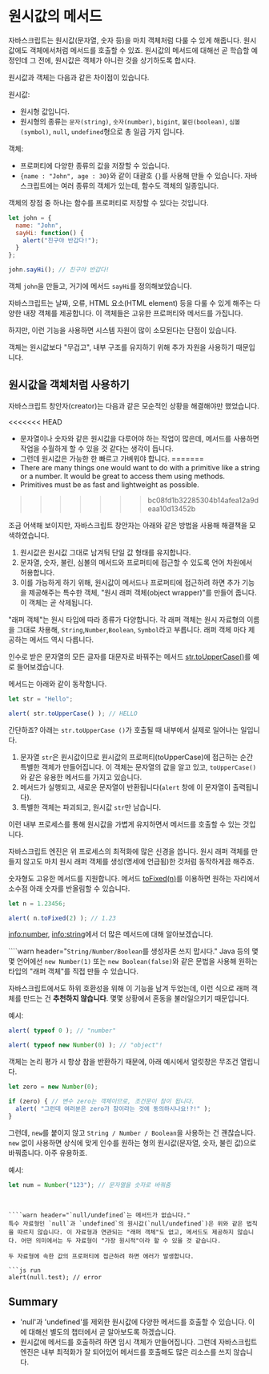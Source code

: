 # 원시값의 메서드

자바스크립트는 원시값(문자열, 숫자 등)을 마치 객체처럼 다룰 수 있게 해줍니다. 원시값에도 객체에서처럼 메서드를 호출할 수 있죠. 원시값의 메서드에 대해선 곧 학습할 예정인데 그 전에, 원시값은 객체가 아니란 것을 상기하도록 합시다.

원시값과 객체는 다음과 같은 차이점이 있습니다.

원시값:

- 원시형 값입니다.
- 원시형의 종류는 `문자(string)`, `숫자(number)`, `bigint`, `불린(boolean)`, `심볼(symbol)`, `null`, `undefined`형으로 총 일곱 가지 입니다.

객체:

- 프로퍼티에 다양한 종류의 값을 저장할 수 있습니다.
- `{name : "John", age : 30}`와 같이 대괄호 `{}`를 사용해 만들 수 있습니다. 자바스크립트에는 여러 종류의 객체가 있는데, 함수도 객체의 일종입니다.

객체의 장점 중 하나는 함수를 프로퍼티로 저장할 수 있다는 것입니다.

```js run
let john = {
  name: "John",
  sayHi: function() {
    alert("친구야 반갑다!");
  }
};

john.sayHi(); // 친구야 반갑다!
```

객체 `john`을 만들고, 거기에 메서드 `sayHi`를 정의해보았습니다.

자바스크립트는 날짜, 오류, HTML 요소(HTML element) 등을 다룰 수 있게 해주는 다양한 내장 객체를 제공합니다. 이 객체들은 고유한 프로퍼티와 메서드를 가집니다.

하지만, 이런 기능을 사용하면 시스템 자원이 많이 소모된다는 단점이 있습니다.

객체는 원시값보다 "무겁고", 내부 구조를 유지하기 위해 추가 자원을 사용하기 때문입니다.

## 원시값을 객체처럼 사용하기

자바스크립트 창안자(creator)는 다음과 같은 모순적인 상황을 해결해야만 했었습니다.

<<<<<<< HEAD
- 문자열이나 숫자와 같은 원시값을 다루어야 하는 작업이 많은데, 메서드를 사용하면 작업을 수월하게 할 수 있을 것 같다는 생각이 듭니다.
- 그런데 원시값은 가능한 한 빠르고 가벼워야 합니다.
=======
- There are many things one would want to do with a primitive like a string or a number. It would be great to access them using methods.
- Primitives must be as fast and lightweight as possible.
>>>>>>> bc08fd1b32285304b14afea12a9deaa10d13452b

조금 어색해 보이지만, 자바스크립트 창안자는 아래와 같은 방법을 사용해 해결책을 모색하였습니다.

1. 원시값은 원시값 그대로 남겨둬 단일 값 형태를 유지합니다.
2. 문자열, 숫자, 불린, 심볼의 메서드와 프로퍼티에 접근할 수 있도록 언어 차원에서 허용합니다.
3. 이를 가능하게 하기 위해, 원시값이 메서드나 프로퍼티에 접근하려 하면 추가 기능을 제공해주는 특수한 객체, "원시 래퍼 객체(object wrapper)"를 만들어 줍니다. 이 객체는 곧 삭제됩니다.

"래퍼 객체"는 원시 타입에 따라 종류가 다양합니다. 각 래퍼 객체는 원시 자료형의 이름을 그대로 차용해, `String`,`Number`,`Boolean`, `Symbol`라고 부릅니다. 래퍼 객체 마다 제공하는 메서드 역시 다릅니다.

인수로 받은 문자열의 모든 글자를 대문자로 바꿔주는 메서드 [str.toUpperCase()](https://developer.mozilla.org/en/docs/Web/JavaScript/Reference/Global_Objects/String/toUpperCase)를 예로 들어보겠습니다.

메서드는 아래와 같이 동작합니다.

```js run
let str = "Hello";

alert( str.toUpperCase() ); // HELLO
```

간단하죠? 아래는 `str.toUpperCase ()`가 호출될 때 내부에서 실제로 일어나는 일입니다.

1. 문자열 `str`은 원시값이므로 원시값의 프로퍼티(toUpperCase)에 접근하는 순간 특별한 객체가 만들어집니다. 이 객체는 문자열의 값을 알고 있고, `toUpperCase()`와 같은 유용한 메서드를 가지고 있습니다.
2. 메서드가 실행되고, 새로운 문자열이 반환됩니다(`alert` 창에 이 문자열이 출력됩니다).
3. 특별한 객체는 파괴되고, 원시값 `str`만 남습니다.

이런 내부 프로세스를 통해 원시값을 가볍게 유지하면서 메서드를 호출할 수 있는 것입니다.

자바스크립트 엔진은 위 프로세스의 최적화에 많은 신경을 씁니다. 원시 래퍼 객체를 만들지 않고도 마치 원시 래퍼 객체를 생성(명세에 언급됨)한 것처럼 동작하게끔 해주죠. 

숫자형도 고유한 메서드를 지원합니다. 메서드 [toFixed(n)](https://developer.mozilla.org/en-US/docs/Web/JavaScript/Reference/Global_Objects/Number/toFixed)를 이용하면 원하는 자리에서 소수점 아래 숫자를 반올림할 수 있습니다. 

```js run
let n = 1.23456;

alert( n.toFixed(2) ); // 1.23
```

<info:number>, <info:string>에서 더 많은 메서드에 대해 알아보겠습니다.


````warn header="`String/Number/Boolean`를 생성자론 쓰지 맙시다."
Java 등의 몇몇 언어에선 `new Number(1)` 또는 `new Boolean(false)`와 같은 문법을 사용해 원하는 타입의 "래퍼 객체"를 직접 만들 수 있습니다. 

자바스크립트에서도 하위 호환성을 위해 이 기능을 남겨 두었는데, 이런 식으로 래퍼 객체를 만드는 건 **추천하지 않습니다**. 몇몇 상황에서 혼동을 불러일으키기 때문입니다.

예시:

```js run
alert( typeof 0 ); // "number"

alert( typeof new Number(0) ); // "object"!
```

객체는 논리 평가 시 항상 참을 반환하기 때문에, 아래 예시에서 얼럿창은 무조건 열립니다.

```js run
let zero = new Number(0);

if (zero) { // 변수 zero는 객체이므로, 조건문이 참이 됩니다.
  alert( "그런데 여러분은 zero가 참이라는 것에 동의하시나요!?!" );
}
```

그런데, `new`를 붙이지 않고 `String / Number / Boolean`을 사용하는 건 괜찮습니다. `new` 없이 사용하면 상식에 맞게 인수를 원하는 형의 원시값(문자열, 숫자, 불린 값)으로 바꿔줍니다. 아주 유용하죠.

예시:
```js
let num = Number("123"); // 문자열을 숫자로 바꿔줌
```
````


````warn header="`null/undefined`는 메서드가 없습니다."
특수 자료형인 `null`과 `undefined`의 원시값(`null/undefined`)은 위와 같은 법칙을 따르지 않습니다. 이 자료형과 연관되는 "래퍼 객체"도 없고, 메서드도 제공하지 않습니다. 어떤 의미에서는 두 자료형이 "가장 원시적"이라 할 수 있을 것 같습니다.

두 자료형에 속한 값의 프로퍼티에 접근하려 하면 에러가 발생합니다.

```js run
alert(null.test); // error
````

## Summary

- 'null'과 'undefined'를 제외한 원시값에 다양한 메서드를 호출할 수 있습니다. 이에 대해선 별도의 챕터에서 곧 알아보도록 하겠습니다.
- 원시값에 메서드를 호출하려 하면 임시 객체가 만들어집니다. 그런데 자바스크립트 엔진은 내부 최적화가 잘 되어있어 메서드를 호출해도 많은 리소스를 쓰지 않습니다.